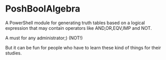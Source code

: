 # PoshBoolAlgebra
A PowerShell module for generating truth tables based on a logical expression that may contain operators like AND,OR,EQV,IMP and NOT.

A must for any administrator;) (NOT!)

But it can be fun for people who have to learn these kind of things for their studies.
